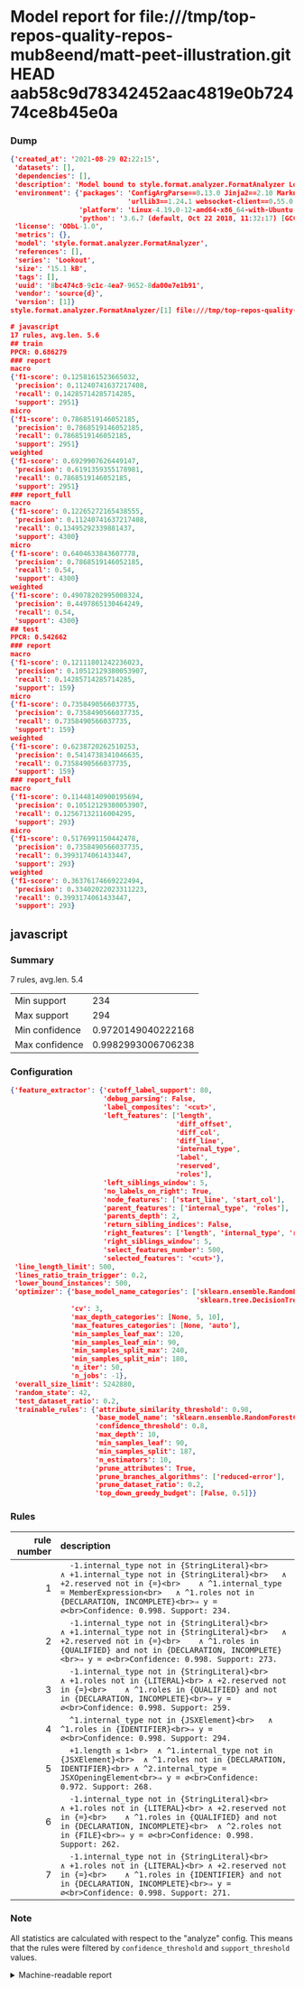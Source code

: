 # Model report for file:///tmp/top-repos-quality-repos-mub8eend/matt-peet-illustration.git HEAD aab58c9d78342452aac4819e0b72474ce8b45e0a

### Dump

```json
{'created_at': '2021-08-29 02:22:15',
 'datasets': [],
 'dependencies': [],
 'description': 'Model bound to style.format.analyzer.FormatAnalyzer Lookout analyzer.',
 'environment': {'packages': 'ConfigArgParse==0.13.0 Jinja2==2.10 MarkupSafe==1.1.1 PyStemmer==1.3.0 PyYAML==5.1 Pympler==0.5 SQLAlchemy==1.2.10 SQLAlchemy-Utils==0.33.3 asdf==2.3.2 bblfsh==2.12.7 boto==2.49.0 boto3==1.9.130 botocore==1.12.130 cachetools==2.0.1 certifi==2019.3.9 chardet==3.0.4 clint==0.5.1 docker==3.7.0 docker-pycreds==0.4.0 dulwich==0.19.11 grpcio==1.19.0 grpcio-tools==1.19.0 humanfriendly==4.16.1 humanize==0.5.1 idna==2.8 jmespath==0.9.4 jsonschema==2.6.0 lookout-sdk==0.4.1 lookout-sdk-ml==0.19.0 lookout-style==0.2.0 lz4==2.1.6 modelforge==0.12.1 numpy==1.16.2 packaging==19.0 pandas==0.22.0 pip==19.0.3 protobuf==3.7.0 psycopg2-binary==2.7.5 pygtrie==2.3 pyparsing==2.3.1 python-dateutil==2.8.0 python-igraph==0.7.1.post6 pytz==2019.1 requests==2.21.0 requirements-parser==0.2.0 scikit-learn==0.20.1 scikit-optimize==0.5.2 scipy==1.2.1 semantic-version==2.6.0 setuptools==40.8.0 six==1.12.0 smart-open==1.8.1 sourced-ml==0.8.2 spdx==2.5.0 stringcase==1.2.0 tabulate==0.8.2 tqdm==4.31.1 '
                             'urllib3==1.24.1 websocket-client==0.55.0 xxhash==1.3.0',
                 'platform': 'Linux-4.19.0-12-amd64-x86_64-with-Ubuntu-18.04-bionic',
                 'python': '3.6.7 (default, Oct 22 2018, 11:32:17) [GCC 8.2.0]'},
 'license': 'ODbL-1.0',
 'metrics': {},
 'model': 'style.format.analyzer.FormatAnalyzer',
 'references': [],
 'series': 'Lookout',
 'size': '15.1 kB',
 'tags': [],
 'uuid': '8bc474c8-9c1c-4ea7-9652-8da00e7e1b91',
 'vendor': 'source{d}',
 'version': [1]}
style.format.analyzer.FormatAnalyzer/[1] file:///tmp/top-repos-quality-repos-mub8eend/matt-peet-illustration.git aab58c9d78342452aac4819e0b72474ce8b45e0a

# javascript
17 rules, avg.len. 5.6
## train
PPCR: 0.686279
### report
macro
{'f1-score': 0.1258161523665032,
 'precision': 0.11240741637217408,
 'recall': 0.14285714285714285,
 'support': 2951}
micro
{'f1-score': 0.7868519146052185,
 'precision': 0.7868519146052185,
 'recall': 0.7868519146052185,
 'support': 2951}
weighted
{'f1-score': 0.6929907626449147,
 'precision': 0.6191359355178981,
 'recall': 0.7868519146052185,
 'support': 2951}
### report_full
macro
{'f1-score': 0.12265272165438555,
 'precision': 0.11240741637217408,
 'recall': 0.13495292339881437,
 'support': 4300}
micro
{'f1-score': 0.6404633843607778,
 'precision': 0.7868519146052185,
 'recall': 0.54,
 'support': 4300}
weighted
{'f1-score': 0.49078202995008324,
 'precision': 0.4497865130464249,
 'recall': 0.54,
 'support': 4300}
## test
PPCR: 0.542662
### report
macro
{'f1-score': 0.12111801242236023,
 'precision': 0.10512129380053907,
 'recall': 0.14285714285714285,
 'support': 159}
micro
{'f1-score': 0.7358490566037735,
 'precision': 0.7358490566037735,
 'recall': 0.7358490566037735,
 'support': 159}
weighted
{'f1-score': 0.6238720262510253,
 'precision': 0.5414738341046635,
 'recall': 0.7358490566037735,
 'support': 159}
### report_full
macro
{'f1-score': 0.11448140900195694,
 'precision': 0.10512129380053907,
 'recall': 0.12567132116004295,
 'support': 293}
micro
{'f1-score': 0.5176991150442478,
 'precision': 0.7358490566037735,
 'recall': 0.3993174061433447,
 'support': 293}
weighted
{'f1-score': 0.36376174669222494,
 'precision': 0.33402022023311223,
 'recall': 0.3993174061433447,
 'support': 293}
```

## javascript
### Summary
7 rules, avg.len. 5.4

| | |
|-|-|
|Min support|234|
|Max support|294|
|Min confidence|0.9720149040222168|
|Max confidence|0.9982993006706238|

### Configuration

```json
{'feature_extractor': {'cutoff_label_support': 80,
                       'debug_parsing': False,
                       'label_composites': '<cut>',
                       'left_features': ['length',
                                         'diff_offset',
                                         'diff_col',
                                         'diff_line',
                                         'internal_type',
                                         'label',
                                         'reserved',
                                         'roles'],
                       'left_siblings_window': 5,
                       'no_labels_on_right': True,
                       'node_features': ['start_line', 'start_col'],
                       'parent_features': ['internal_type', 'roles'],
                       'parents_depth': 2,
                       'return_sibling_indices': False,
                       'right_features': ['length', 'internal_type', 'reserved', 'roles'],
                       'right_siblings_window': 5,
                       'select_features_number': 500,
                       'selected_features': '<cut>'},
 'line_length_limit': 500,
 'lines_ratio_train_trigger': 0.2,
 'lower_bound_instances': 500,
 'optimizer': {'base_model_name_categories': ['sklearn.ensemble.RandomForestClassifier',
                                              'sklearn.tree.DecisionTreeClassifier'],
               'cv': 3,
               'max_depth_categories': [None, 5, 10],
               'max_features_categories': [None, 'auto'],
               'min_samples_leaf_max': 120,
               'min_samples_leaf_min': 90,
               'min_samples_split_max': 240,
               'min_samples_split_min': 180,
               'n_iter': 50,
               'n_jobs': -1},
 'overall_size_limit': 5242880,
 'random_state': 42,
 'test_dataset_ratio': 0.2,
 'trainable_rules': {'attribute_similarity_threshold': 0.98,
                     'base_model_name': 'sklearn.ensemble.RandomForestClassifier',
                     'confidence_threshold': 0.8,
                     'max_depth': 10,
                     'min_samples_leaf': 90,
                     'min_samples_split': 187,
                     'n_estimators': 10,
                     'prune_attributes': True,
                     'prune_branches_algorithms': ['reduced-error'],
                     'prune_dataset_ratio': 0.2,
                     'top_down_greedy_budget': [False, 0.5]}}
```

### Rules

| rule number | description |
|----:|:-----|
| 1 | `  -1.internal_type not in {StringLiteral}<br>	∧ +1.internal_type not in {StringLiteral}<br>	∧ +2.reserved not in {=}<br>	∧ ^1.internal_type = MemberExpression<br>	∧ ^1.roles not in {DECLARATION, INCOMPLETE}<br>⇒ y = ∅<br>Confidence: 0.998. Support: 234.` |
| 2 | `  -1.internal_type not in {StringLiteral}<br>	∧ +1.internal_type not in {StringLiteral}<br>	∧ +2.reserved not in {=}<br>	∧ ^1.roles in {QUALIFIED} and not in {DECLARATION, INCOMPLETE}<br>⇒ y = ∅<br>Confidence: 0.998. Support: 273.` |
| 3 | `  -1.internal_type not in {StringLiteral}<br>	∧ +1.roles not in {LITERAL}<br>	∧ +2.reserved not in {=}<br>	∧ ^1.roles in {QUALIFIED} and not in {DECLARATION, INCOMPLETE}<br>⇒ y = ∅<br>Confidence: 0.998. Support: 259.` |
| 4 | `  ^1.internal_type not in {JSXElement}<br>	∧ ^1.roles in {IDENTIFIER}<br>⇒ y = ∅<br>Confidence: 0.998. Support: 294.` |
| 5 | `  +1.length ≤ 1<br>	∧ ^1.internal_type not in {JSXElement}<br>	∧ ^1.roles not in {DECLARATION, IDENTIFIER}<br>	∧ ^2.internal_type = JSXOpeningElement<br>⇒ y = ∅<br>Confidence: 0.972. Support: 268.` |
| 6 | `  -1.internal_type not in {StringLiteral}<br>	∧ +1.roles not in {LITERAL}<br>	∧ +2.reserved not in {=}<br>	∧ ^1.roles in {QUALIFIED} and not in {DECLARATION, INCOMPLETE}<br>	∧ ^2.roles not in {FILE}<br>⇒ y = ∅<br>Confidence: 0.998. Support: 262.` |
| 7 | `  -1.internal_type not in {StringLiteral}<br>	∧ +1.roles not in {LITERAL}<br>	∧ +2.reserved not in {=}<br>	∧ ^1.roles in {IDENTIFIER} and not in {DECLARATION, INCOMPLETE}<br>⇒ y = ∅<br>Confidence: 0.998. Support: 271.` |

### Note
All statistics are calculated with respect to the "analyze" config. This means that the rules were filtered by
`confidence_threshold` and `support_threshold` values.

<details>
    <summary>Machine-readable report</summary>
```json
{"javascript": {"avg_rule_len": 5.428571428571429, "max_conf": 0.9982993006706238, "max_support": 294, "min_conf": 0.9720149040222168, "min_support": 234, "num_rules": 7}}
```
</details>

